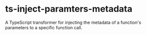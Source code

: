 # ts-inject-paramters-metadata
A TypeScript transformer for injecting the metadata of a function's parameters to a specific function call.
